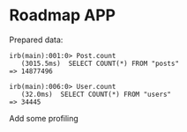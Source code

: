 # Roadmap APP

Prepared data:

~~~
irb(main):001:0> Post.count
   (3015.5ms)  SELECT COUNT(*) FROM "posts"
=> 14877496

irb(main):006:0> User.count
   (32.0ms)  SELECT COUNT(*) FROM "users"
=> 34445
~~~

Add some profiling
